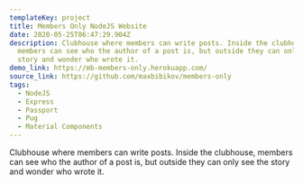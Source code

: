 ```yaml
---
templateKey: project
title: Members Only NodeJS Website
date: 2020-05-25T06:47:29.904Z
description: Clubhouse where members can write posts. Inside the clubhouse,
  members can see who the author of a post is, but outside they can only see the
  story and wonder who wrote it.
demo_link: https://mb-members-only.herokuapp.com/
source_link: https://github.com/maxbibikov/members-only
tags:
  - NodeJS
  - Express
  - Passport
  - Pug
  - Material Components
---
```

Clubhouse where members can write posts. Inside the clubhouse, members can see who the author of a post is, but outside they can only see the story and wonder who wrote it.